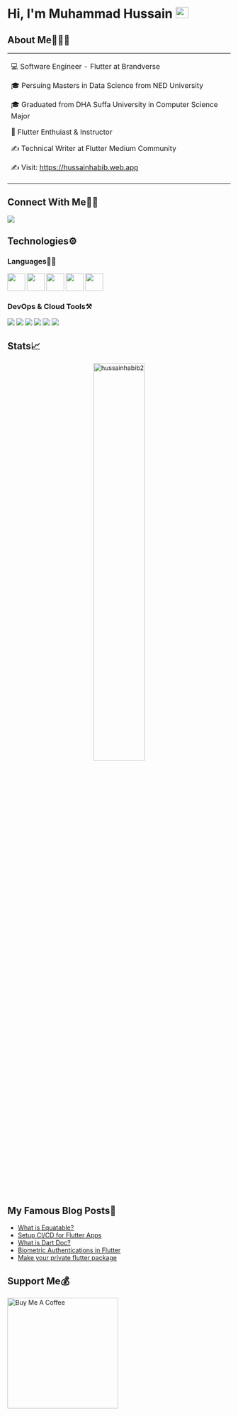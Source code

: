 # Hi, I'm Muhammad Hussain <img src="https://github.com/TheDudeThatCode/TheDudeThatCode/blob/master/Assets/Hi.gif" width="29px" height="25px">

## About Me🧑🏼‍💻

<table>
  <tr>
    <td valign="center">
      
💻 Software Engineer - Flutter at Brandverse            

🎓 Persuing Masters in Data Science from NED University

🎓 Graduated from DHA Suffa University in Computer Science Major

🌱 Flutter Enthuiast & Instructor

✍️ Technical Writer at Flutter Medium Community

✍️ Visit: https://hussainhabib.web.app
    
  </tr>
  </table>


## Connect With Me👋🏼

<p align="left">  
<a href="https://linkedin.com/in/hussainhabibullah" target="blank"><img src="https://img.icons8.com/color/35/000000/linkedin.png"/></a>
</p>
    
## Technologies⚙️

### Languages✍🏼

<img src="https://img.icons8.com/color/344/flutter.png" height= "40px" width= "40px" /> <img src="https://img.icons8.com/color/452/dart.png" height= "40px" width= "40px" /> <img src="https://img.icons8.com/color/344/python--v1.png" height= "40px" width= "40px"/> <img src="https://img.icons8.com/color/35/000000/c-plus-plus-logo.png" height= "40px" width= "40px" /> <img src="https://img.icons8.com/color/344/nodejs.png" height= "40px" width= "40px" />

### DevOps & Cloud Tools⚒️

<img src="https://img.icons8.com/fluency/35/000000/visual-studio-code-2019.png"/> <img src="https://img.icons8.com/color/35/000000/intellij-idea.png"/> <img src="https://img.icons8.com/color/35/000000/google-cloud.png"/> <img src="https://img.icons8.com/color/35/000000/figma--v2.png"/> <img src="https://img.icons8.com/color/35/000000/git.png"/> <img src="https://img.icons8.com/color/35/000000/github.png"/> 


## Stats📈

<p align="center">
<img width="48%" src="https://github-readme-streak-stats.herokuapp.com/?user=hussainhabib2&theme=highcontrast&hide_border=true" alt="hussainhabib2" />
</p>


## My Famous Blog Posts📖

<!-- HASHNODE_BLOG:START -->
- [What is Equatable?](https://hussainhabibullah.medium.com/flutter-equatable-f589a16b3744)
- [Setup CI/CD for Flutter Apps](https://medium.com/flutter-community/set-up-ci-cd-for-your-flutter-application-b62d3493498)
- [What is Dart Doc?](https://medium.com/flutter-community/flutter-what-is-dart-doc-4beffbed6a46)
- [Biometric Authentications in Flutter](https://hussainhabibullah.medium.com/bio-metric-authentications-in-flutter-96c07c79e720)
- [Make your private flutter package](https://medium.com/flutter-community/make-your-private-flutter-package-23a75ba899)
<!-- HASHNODE_BLOG:END -->

  
## Support Me💰

<a href="https://www.buymeacoffee.com/hussainhabib" target="_blank"><img src="https://cdn.buymeacoffee.com/buttons/v2/default-yellow.png" alt="Buy Me A Coffee" width="250" ></a>
